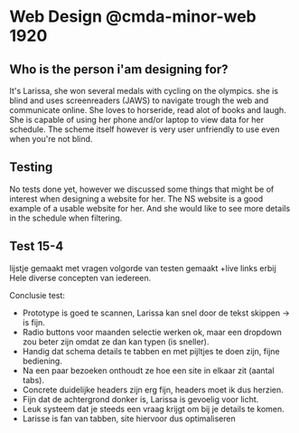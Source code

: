 # Web Design @cmda-minor-web 1920

## Who is the person i'am designing for?
It's Larissa, she won several medals with cycling on the olympics. 
she is blind and uses screenreaders (JAWS) to navigate trough the web and communicate online.
She loves to horseride, read alot of books and laugh.
She is capable of using her phone and/or laptop to view data for her schedule. 
The scheme itself however is very user unfriendly to use even when you're not blind.

## Testing
No tests done yet, however we discussed some things that might be of interest when designing a website for her.
The NS website is a good example of a usable website for her. And she would like to see more details in the schedule when filtering.

## Test 15-4
lijstje gemaakt met vragen
volgorde van testen gemaakt +live links erbij
Hele diverse concepten van iedereen.

Conclusie test:
- Prototype is goed te scannen, Larissa kan snel door de tekst skippen -> is fijn.
- Radio buttons voor maanden selectie werken ok, maar een dropdown zou beter zijn omdat ze dan kan typen (is sneller).
- Handig dat schema details te tabben en met pijltjes te doen zijn, fijne bediening.
- Na een paar bezoeken onthoudt ze hoe een site in elkaar zit (aantal tabs).
- Concrete duidelijke headers zijn erg fijn, headers moet ik dus herzien.
- Fijn dat de achtergrond donker is, Larissa is gevoelig voor licht.
- Leuk systeem dat je steeds een vraag krijgt om bij je details te komen.
- Larisse is fan van tabben, site hiervoor dus optimaliseren




